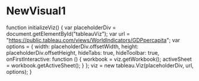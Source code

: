 # NewVisual1


function initializeViz() {
  var placeholderDiv = document.getElementById("tableauViz");
  var url = "https://public.tableau.com/views/WorldIndicators/GDPpercapita";
  var options = {
    width: placeholderDiv.offsetWidth,
    height: placeholderDiv.offsetHeight,
    hideTabs: true,
    hideToolbar: true,
    onFirstInteractive: function () {
      workbook = viz.getWorkbook();
      activeSheet = workbook.getActiveSheet();
    }
  };
  viz = new tableau.Viz(placeholderDiv, url, options);
}      



